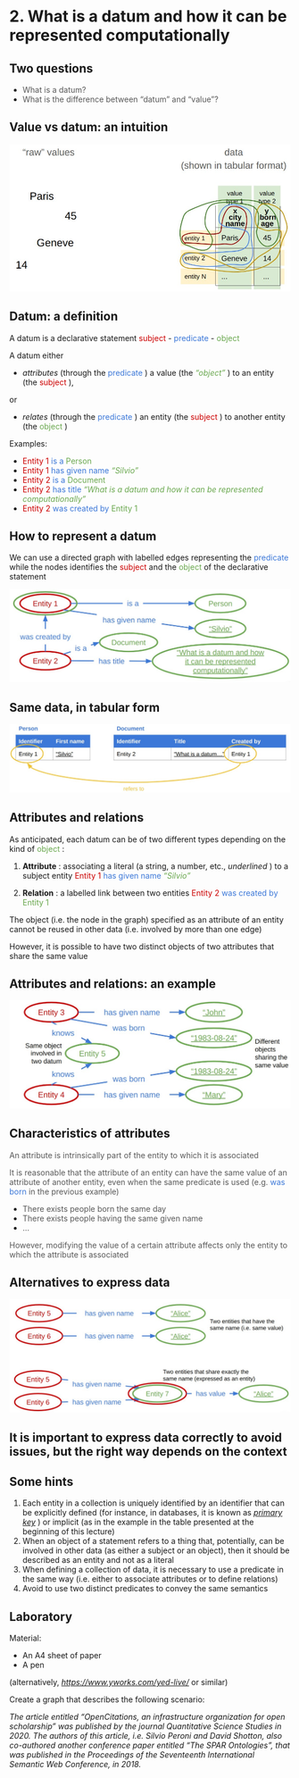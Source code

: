 # 2. What is a datum and how it can be represented computationally

## Two questions

- <span style="color:#595959">What is a datum?</span>
- <span style="color:#595959">What is the difference between “datum” and “value”?</span>

## Value vs datum: an intuition

![](assets/images/raw.jpg)

## Datum: a definition

A datum is a declarative statement  <span style="color:#CC0000">subject</span> \- <span style="color:#3C78D8">predicate</span> \- <span style="color:#6AA84F">object</span>

A datum either

- _attributes_  \(through the  <span style="color:#3C78D8">predicate</span> \) a value \(the  <span style="color:#6AA84F"> _“object”_ </span> \) to an entity \(the  <span style="color:#CC0000">subject</span> \)\, 

or

- _relates_  \(through the  <span style="color:#3C78D8">predicate</span> \) an entity \(the  <span style="color:#CC0000">subject</span> \) to another entity \(the  <span style="color:#6AA84F">object</span> \)

Examples:

- <span style="color:#CC0000">Entity 1</span>   <span style="color:#3C78D8">is a</span>   <span style="color:#6AA84F">Person</span>
- <span style="color:#CC0000">Entity 1</span>   <span style="color:#3C78D8">has given name</span>   _<span style="color:#6AA84F">“Silvio”</span>_
- <span style="color:#CC0000">Entity 2</span>   <span style="color:#3C78D8">is a</span>   <span style="color:#6AA84F">Document</span>
- <span style="color:#CC0000">Entity 2</span>   <span style="color:#3C78D8">has title</span>   <span style="color:#6AA84F"> _“What is a datum and how it can be represented computationally”_ </span>
- <span style="color:#CC0000">Entity 2</span>   <span style="color:#3C78D8">was created by</span>   <span style="color:#6AA84F">Entity 1</span>

## How to represent a datum

We can use a directed graph with labelled edges representing the  <span style="color:#3C78D8">predicate</span>  while the nodes identifies the  <span style="color:#CC0000">subject</span>  and the  <span style="color:#6AA84F">object</span>  of the declarative statement

![](assets/images/entity.jpg)

## Same data, in tabular form

![](assets/images/tablular.jpg)

## Attributes and relations

As anticipated\, each datum can be of two different types depending on the kind of  <span style="color:#6AA84F">object</span> :

1. __Attribute__ : associating a literal \(a string\, a number\, etc\.\,  _underlined_ \) to a subject entity <span style="color:#CC0000">Entity 1</span>   <span style="color:#3C78D8">has given name</span>   <span style="color:#6AA84F"> _“Silvio”_ </span>

2. __Relation__ : a labelled link between two entities <span style="color:#CC0000">Entity 2</span>   <span style="color:#3C78D8">was created by</span>   <span style="color:#6AA84F">Entity 1</span>

The object \(i\.e\. the node in the graph\) specified as an attribute of an entity cannot be reused in other data \(i\.e\. involved by more than one edge\)

However\, it is possible to have two distinct objects of two attributes that share the same value

## Attributes and relations: an example

![](assets/images/relations.jpg)

## Characteristics of attributes

<span style="color:#595959">An attribute is </span>  <span style="color:#595959">intrinsically</span>  <span style="color:#595959"> part of the entity to which it is associated</span>

<span style="color:#595959">It is reasonable that the attribute of an entity can have the same value of an attribute of another entity\, even when the same predicate is used \(e\.g\. </span>  <span style="color:#3C78D8">was born</span>  <span style="color:#595959"> in the previous example\)</span>

- <span style="color:#595959">There exists people born the same day</span>
- <span style="color:#595959">There exists people having the same given name</span>
- <span style="color:#595959">…</span>

<span style="color:#595959">However\, modifying the value of a certain attribute affects only the entity to which the attribute is associated</span>

## Alternatives to express data

![](assets/images/alternatives.jpg)

## It is important to express data correctly to avoid issues, but the right way depends on the context

## Some hints

1. Each entity in a collection is uniquely identified by an identifier that can be explicitly defined \(for instance\, in databases\, it is known as  _[primary key](https://en.wikipedia.org/wiki/Primary_key)_ \) or implicit \(as in the example in the table presented at the beginning of this lecture\)
2. When an object of a statement refers to a thing that\, potentially\, can be involved in other data \(as either a subject or an object\)\, then it should be described as an entity and not as a literal
3. When defining a collection of data\, it is necessary to use a predicate in the same way \(i\.e\. either to associate attributes or to define relations\)
4. Avoid to use two distinct predicates to convey the same semantics

## Laboratory

Material:

- An A4 sheet of paper
- A pen

\(alternatively\,  _[https://www\.yworks\.com/yed\-live/](https://www.yworks.com/yed-live/)_  or similar\)

Create a graph that describes the following scenario:

_The article entitled “OpenCitations\, an infrastructure organization for open scholarship” was published by the journal Quantitative Science Studies in 2020\. The authors of this article\, i\.e\. Silvio Peroni and David Shotton\, also co\-authored another conference paper entitled “The SPAR Ontologies”\, that was published in the Proceedings of the Seventeenth International Semantic Web Conference\, in 2018\._
